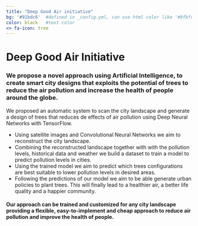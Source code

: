 ```yaml
---
title: "Deep Good Air initiative"
bg: '#91bdc6'  #defined in _config.yml, can use html color like '#0fbfcf'
color: black   #text color
<> fa-icon: tree
---
```



# **Deep Good Air Initiative**

### We propose a novel approach using Artificial Intelligence, to create smart city designs that exploits the potential of trees to reduce the air pollution and increase the health of people around the globe.

We proposed an automatic system to scan the city landscape and generate a design of trees that reduces de effects of air pollution using Deep Neural Networks with TensorFlow.

* Using satellite images and Convolutional Neural Networks we aim to reconstruct the city landscape.
* Combining the reconstructed landscape together with  with the pollution levels,  historical data and weather we build a dataset to train a model to predict pollution levels in cities.
* Using the trained model we aim to predict which trees configurations are best suitable to lower pollution levels in desired areas.
* Following the predictions of our model we aim to be able generate urban policies to plant trees. This will finally lead to a healthier air, a better life quality and a happier community.

#### Our approach can be trained and customized for any city landscape providing a flexible, easy-to-implement and cheap approach to reduce air pollution and improve the health of people.


<!---
* Studies show that ...
* Using tensorflow to train a deep neural network model to predict pollution levels given a tree planting schema over a city.
	* First, transform satelite images in 3d reconstruction space of a city or a land.
	* Second, using data of pollution levels of certain zones train a model to predict the pollution given a tree distribution and a architectural sourounding.
	* Using papers information generate greedy optimal solutions and evaluate pollution levels.
	* Find better solutions.
--->
